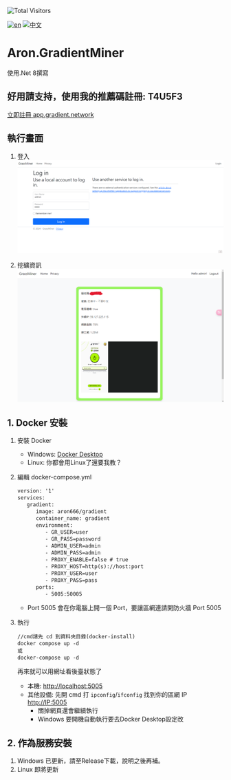 ![Total Visitors](https://komarev.com/ghpvc/?username=aron-GradientMiner&color=green)

[![en](https://img.shields.io/badge/lang-en-red.svg)](https://github.com/aron-666/Aron.GradientMiner/blob/master/Readme.en.md)
[![中文](https://img.shields.io/badge/lang-中文-blue.svg)](https://github.com/aron-666/Aron.GradientMiner)

# Aron.GradientMiner 
使用.Net 8撰寫


## 好用請支持，使用我的推薦碼註冊: T4U5F3
[立即註冊 app.gradient.network](https://app.gradient.network/signup?code=T4U5F3)


## 執行畫面
1. 登入
![image](https://github.com/aron-666/Aron.GradientMiner/blob/master/%E6%88%AA%E5%9C%96/%E5%BE%8C%E8%87%BA%E7%99%BB%E5%85%A5%E7%95%AB%E9%9D%A2.png?raw=true)

2. 挖礦資訊
![image](https://github.com/aron-666/Aron.GradientMiner/blob/master/%E6%88%AA%E5%9C%96/%E6%8C%96%E7%A4%A6%E7%95%AB%E9%9D%A2.png?raw=true)

## 1. Docker 安裝
1. 安裝 Docker
   - Windows: [Docker Desktop](https://www.docker.com/products/docker-desktop/)
   - Linux: 你都會用Linux了還要我教？


2. 編輯 docker-compose.yml 
   ```
   version: '1'
   services:
      gradient:
         image: aron666/gradient
         container_name: gradient
         environment:
            - GR_USER=user
            - GR_PASS=password
            - ADMIN_USER=admin
            - ADMIN_PASS=admin
            - PROXY_ENABLE=false # true
            - PROXY_HOST=http(s)://host:port
            - PROXY_USER=user
            - PROXY_PASS=pass
         ports:
            - 5005:50005
   ```

   - Port 5005 會在你電腦上開一個 Port，要讓區網連請開防火牆 Port 5005

3. 執行
   ```
   //cmd請先 cd 到資料夾目錄(docker-install)
   docker compose up -d
   或
   docker-compose up -d
   ```
   再來就可以用網址看後臺狀態了

   - 本機: [http://localhost:5005](http://localhost:5005)
   - 其他設備: 先開 cmd 打 `ipconfig`/`ifconfig` 找到你的區網 IP [http://IP:5005](http://IP:5005)
     - 關掉網頁還會繼續執行
     - Windows 要開機自動執行要去Docker Desktop設定改

## 2. 作為服務安裝
1. Windows 已更新，請至Release下載，說明之後再補。
2. Linux 即將更新

